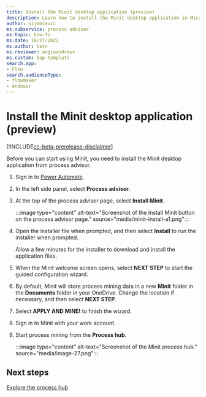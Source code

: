 ```yaml
---
title: Install the Minit desktop application (preview)
description: Learn how to install the Minit desktop application in Microsoft Power Automate process advisor.
author: nijemcevic
ms.subservice: process-advisor
ms.topic: how-to
ms.date: 10/27/2022
ms.author: tatn
ms.reviewer: angieandrews
ms.custom: bap-template
search.app:
- Flow
search.audienceType:
- flowmaker
- enduser
---
```


# Install the Minit desktop application (preview)

[!INCLUDE[cc-beta-prerelease-disclaimer](../includes/cc-beta-prerelease-disclaimer.md)]

Before you can start using Minit, you need to install the Minit desktop application from process advisor.

1. Sign in to [Power Automate](https://flow.microsoft.com).

1. In the left side panel, select **Process advisor**.

1. At the top of the process advisor page, select **Install Minit**.

   :::image type="content" alt-text="Screenshot of the Install Minit button on the process advisor page." source="media/minit-install-a1.png":::

1. Open the installer file when prompted, and then select **Install** to run the installer when prompted.

   Allow a few minutes for the installer to download and install the application files.

1. When the Minit welcome screen opens, select **NEXT STEP** to start the guided configuration wizard.

1. By default, Minit will store process mining data in a new **Minit** folder in the **Documents** folder in your OneDrive. Change the location if necessary, and then select **NEXT STEP**.

1. Select **APPLY AND MINE!** to finish the wizard.

1. Sign in to Minit with your work account.

1. Start process mining from the **Process hub**.

   :::image type="content" alt-text="Screenshot of the Minit process hub." source="media/image-27.png":::

## Next steps

[Explore the process hub](process-hub.md)
